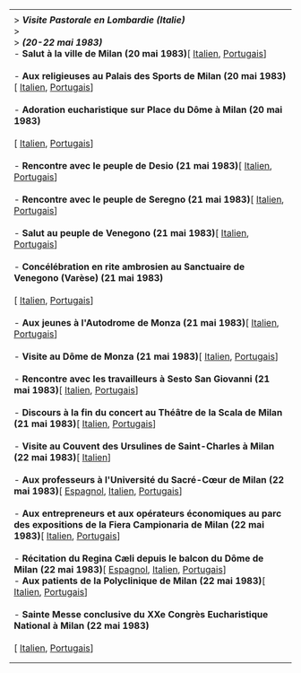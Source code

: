 |     |
| --- |
|  |
| > ***Visite Pastorale en Lombardie (Italie)***<br>> <br>> ***(20-22 mai 1983)***<br>- **Salut à la ville de Milan (20 mai 1983)**[ [Italien](/content/john-paul-ii/it/speeches/1983/may/documents/hf_jp-ii_spe_19830520_benvenuto-milano.html), [Portugais](/content/john-paul-ii/pt/speeches/1983/may/documents/hf_jp-ii_spe_19830520_benvenuto-milano.html)]<br>  <br>- **Aux religieuses au Palais des Sports de Milan (20 mai 1983)**[ [Italien](/content/john-paul-ii/it/speeches/1983/may/documents/hf_jp-ii_spe_19830520_religiose-milano.html), [Portugais](/content/john-paul-ii/pt/speeches/1983/may/documents/hf_jp-ii_spe_19830520_religiose-milano.html)]<br>  <br>- **Adoration eucharistique sur Place du Dôme à Milan (20 mai 1983)**<br>  <br>  [ [Italien](/content/john-paul-ii/it/homilies/1983/documents/hf_jp-ii_hom_19830520_piazza-duomo.html), [Portugais](/content/john-paul-ii/pt/homilies/1983/documents/hf_jp-ii_hom_19830520_piazza-duomo.html)]<br>  <br>- **Rencontre avec le peuple de Desio (21 mai 1983)**[ [Italien](/content/john-paul-ii/it/speeches/1983/may/documents/hf_jp-ii_spe_19830521_popolazione-desio.html), [Portugais](/content/john-paul-ii/pt/speeches/1983/may/documents/hf_jp-ii_spe_19830521_popolazione-desio.html)]<br>  <br>- **Rencontre avec le peuple de Seregno (21 mai 1983)**[ [Italien](/content/john-paul-ii/it/speeches/1983/may/documents/hf_jp-ii_spe_19830521_popolazione-seregno.html), [Portugais](/content/john-paul-ii/pt/speeches/1983/may/documents/hf_jp-ii_spe_19830521_popolazione-seregno.html)]<br>  <br>- **Salut au peuple de Venegono (21 mai 1983)**[ [Italien](/content/john-paul-ii/it/speeches/1983/may/documents/hf_jp-ii_spe_19830521_popolazione-venegono.html), [Portugais](/content/john-paul-ii/pt/speeches/1983/may/documents/hf_jp-ii_spe_19830521_popolazione-venegono.html)]<br>  <br>- **Concélébration en rite ambrosien au Sanctuaire de Venegono (Varèse) (21 mai 1983)**<br>  <br>  [ [Italien](/content/john-paul-ii/it/homilies/1983/documents/hf_jp-ii_hom_19830521_seminario-venegono.html), [Portugais](/content/john-paul-ii/pt/homilies/1983/documents/hf_jp-ii_hom_19830521_seminario-venegono.html)]<br>  <br>- **Aux jeunes à l'Autodrome de Monza (21 mai 1983)**[ [Italien](/content/john-paul-ii/it/speeches/1983/may/documents/hf_jp-ii_spe_19830521_giovani-monza.html), [Portugais](/content/john-paul-ii/pt/speeches/1983/may/documents/hf_jp-ii_spe_19830521_giovani-monza.html)]<br>  <br>- **Visite au Dôme de Monza (21 mai 1983)**[ [Italien](/content/john-paul-ii/it/speeches/1983/may/documents/hf_jp-ii_spe_19830521_duomo-monza.html), [Portugais](/content/john-paul-ii/pt/speeches/1983/may/documents/hf_jp-ii_spe_19830521_duomo-monza.html)]<br>  <br>- **Rencontre avec les travailleurs à Sesto San Giovanni (21 mai 1983)**[ [Italien](/content/john-paul-ii/it/speeches/1983/may/documents/hf_jp-ii_spe_19830521_lavoratori-sesto.html), [Portugais](/content/john-paul-ii/pt/speeches/1983/may/documents/hf_jp-ii_spe_19830521_lavoratori-sesto.html)]<br>  <br>- **Discours à la fin du concert au Théâtre de la Scala de Milan (21 mai 1983)**[ [Italien](/content/john-paul-ii/it/speeches/1983/may/documents/hf_jp-ii_spe_19830521_teatro-scala.html), [Portugais](/content/john-paul-ii/pt/speeches/1983/may/documents/hf_jp-ii_spe_19830521_teatro-scala.html)]<br>  <br>- **Visite au Couvent des Ursulines de Saint-Charles à Milan (22 mai 1983)**[ [Italien](/content/john-paul-ii/it/speeches/1983/may/documents/hf_jp-ii_spe_19830522_orsoline-s-carlo.html)]<br>  <br>- **Aux professeurs à l'Université du Sacré-Cœur de Milan (22 mai 1983)**[ [Espagnol](/content/john-paul-ii/es/speeches/1983/may/documents/hf_jp-ii_spe_19830522_ateneo-s-cuore.html), [Italien](/content/john-paul-ii/it/speeches/1983/may/documents/hf_jp-ii_spe_19830522_ateneo-s-cuore.html), [Portugais](/content/john-paul-ii/pt/speeches/1983/may/documents/hf_jp-ii_spe_19830522_ateneo-s-cuore.html)]<br>  <br>- **Aux entrepreneurs et aux opérateurs économiques au parc des expositions de la Fiera Campionaria de Milan (22 mai 1983)**[ [Italien](/content/john-paul-ii/it/speeches/1983/may/documents/hf_jp-ii_spe_19830522_imprenditori-milano.html), [Portugais](/content/john-paul-ii/pt/speeches/1983/may/documents/hf_jp-ii_spe_19830522_imprenditori-milano.html)]<br>  <br>- **Récitation du Regina Cæli depuis le balcon du Dôme de Milan (22 mai 1983)**[ [Espagnol](/content/john-paul-ii/es/angelus/1983/documents/hf_jp-ii_reg_19830522.html), [Italien](/content/john-paul-ii/it/angelus/1983/documents/hf_jp-ii_reg_19830522.html), [Portugais](/content/john-paul-ii/pt/angelus/1983/documents/hf_jp-ii_reg_19830522.html)]<br>- **Aux patients de la Polyclinique de Milan (22 mai 1983)**[ [Italien](/content/john-paul-ii/it/speeches/1983/may/documents/hf_jp-ii_spe_19830522_degenti-policlinico.html), [Portugais](/content/john-paul-ii/pt/speeches/1983/may/documents/hf_jp-ii_spe_19830522_degenti-policlinico.html)]<br>  <br>- **Sainte Messe conclusive du XXe Congrès Eucharistique National à Milan (22 mai 1983)**<br>  <br>  [ [Italien](/content/john-paul-ii/it/homilies/1983/documents/hf_jp-ii_hom_19830522_congresso-eucaristico.html), [Portugais](/content/john-paul-ii/pt/homilies/1983/documents/hf_jp-ii_hom_19830522_congresso-eucaristico.html)] |
|  |
|  |